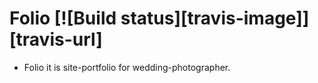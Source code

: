 # Folio [![Build status][travis-image]][travis-url]

- Folio it is site-portfolio for wedding-photographer.
